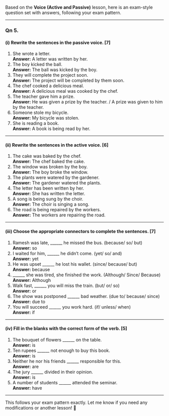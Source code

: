 Based on the **Voice (Active and Passive)** lesson, here is an exam-style question set with answers, following your exam pattern.

---

### **Qn 5.**  
#### (i) Rewrite the sentences in the passive voice. [7]  
1. She wrote a letter.  
   **Answer:** A letter was written by her.  
2. The boy kicked the ball.  
   **Answer:** The ball was kicked by the boy.  
3. They will complete the project soon.  
   **Answer:** The project will be completed by them soon.  
4. The chef cooked a delicious meal.  
   **Answer:** A delicious meal was cooked by the chef.  
5. The teacher gave him a prize.  
   **Answer:** He was given a prize by the teacher. / A prize was given to him by the teacher.  
6. Someone stole my bicycle.  
   **Answer:** My bicycle was stolen.  
7. She is reading a book.  
   **Answer:** A book is being read by her.  

---

#### (ii) Rewrite the sentences in the active voice. [6]  
1. The cake was baked by the chef.  
   **Answer:** The chef baked the cake.  
2. The window was broken by the boy.  
   **Answer:** The boy broke the window.  
3. The plants were watered by the gardener.  
   **Answer:** The gardener watered the plants.  
4. The letter has been written by her.  
   **Answer:** She has written the letter.  
5. A song is being sung by the choir.  
   **Answer:** The choir is singing a song.  
6. The road is being repaired by the workers.  
   **Answer:** The workers are repairing the road.  

---

#### (iii) Choose the appropriate connectors to complete the sentences. [7]  
1. Ramesh was late, ______ he missed the bus. (because/ so/ but)  
   **Answer:** so  
2. I waited for him, ______ he didn’t come. (yet/ so/ and)  
   **Answer:** yet  
3. He was upset ______ he lost his wallet. (since/ because/ but)  
   **Answer:** because  
4. ______ she was tired, she finished the work. (Although/ Since/ Because)  
   **Answer:** Although  
5. Walk fast, ______ you will miss the train. (but/ or/ so)  
   **Answer:** or  
6. The show was postponed ______ bad weather. (due to/ because/ since)  
   **Answer:** due to  
7. You will succeed ______ you work hard. (if/ unless/ when)  
   **Answer:** if  

---

#### (iv) Fill in the blanks with the correct form of the verb. [5]  
1. The bouquet of flowers ______ on the table.  
   **Answer:** is  
2. Ten rupees ______ not enough to buy this book.  
   **Answer:** is  
3. Neither he nor his friends ______ responsible for this.  
   **Answer:** are  
4. The jury ______ divided in their opinion.  
   **Answer:** is  
5. A number of students ______ attended the seminar.  
   **Answer:** have  

---

This follows your exam pattern exactly. Let me know if you need any modifications or another lesson! 🚀